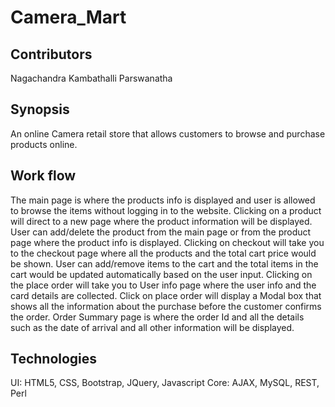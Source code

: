 # Camera_Mart
## Contributors
Nagachandra Kambathalli Parswanatha

## Synopsis
An online Camera retail store that allows customers to browse and purchase products online.

## Work flow
The main page is where the products info is displayed and user is allowed to browse the items without logging in to the website.
Clicking on a product will direct to a new page where the product information will be displayed.
User can add/delete the product from the main page or from the product page where the product info is displayed.
Clicking on checkout will take you to the checkout page where all the products and the total cart price would be shown.
User can add/remove items to the cart and the total items in the cart would be updated automatically based on the user input.
Clicking on the place order will take you to User info page where the user info and the card details are collected.
Click on place order will display a Modal box that shows all the information about the purchase before the customer confirms the order.
Order Summary page is where the order Id and all the details such as the date of arrival and all other information will be displayed.

## Technologies
UI: HTML5, CSS, Bootstrap, JQuery, Javascript
Core: AJAX, MySQL, REST, Perl
